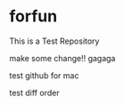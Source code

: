 forfun
======

This is a Test Repository
 
make some change!! gagaga

test github for mac

test diff order 
